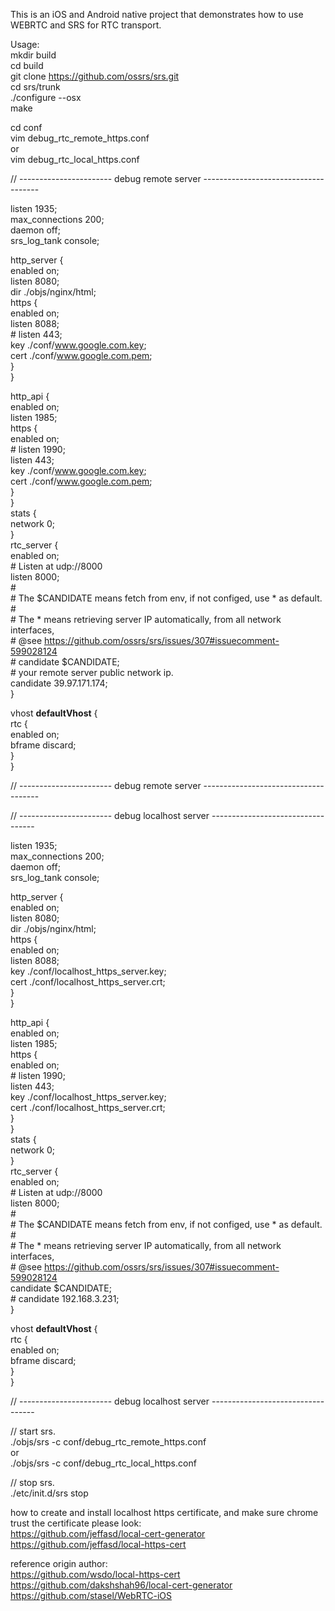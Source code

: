 This is an iOS and Android native project that demonstrates how to use WEBRTC and SRS for RTC transport.  

Usage:  
mkdir build  
cd build  
git clone https://github.com/ossrs/srs.git  
cd srs/trunk  
./configure --osx  
make  

cd conf  
vim debug_rtc_remote_https.conf  
or  
vim debug_rtc_local_https.conf  

// ----------------------- debug remote server -------------------------------------  

listen              1935;  
max_connections     200;  
daemon              off;  
srs_log_tank        console;  

http_server {  
    enabled         on;  
    listen          8080;  
    dir             ./objs/nginx/html;  
    https {  
        enabled on;  
        listen 8088;  
        # listen 443;  
        key ./conf/www.google.com.key;  
        cert ./conf/www.google.com.pem;  
    }  
}  

http_api {  
    enabled         on;  
    listen          1985;  
    https {  
        enabled on;  
        # listen 1990;  
        listen 443;  
        key ./conf/www.google.com.key;  
        cert ./conf/www.google.com.pem;  
    }  
}  
stats {  
    network         0;  
}  
rtc_server {  
    enabled         on;  
    # Listen at udp://8000  
    listen          8000;  
    #  
    # The $CANDIDATE means fetch from env, if not configed, use * as default.  
    #  
    # The * means retrieving server IP automatically, from all network interfaces,  
    # @see https://github.com/ossrs/srs/issues/307#issuecomment-599028124  
    # candidate       $CANDIDATE;  
    # your remote server public network ip.  
    candidate       39.97.171.174;  
}  

vhost __defaultVhost__ {  
    rtc {  
        enabled     on;  
        bframe      discard;  
    }  
}  

// ----------------------- debug remote server -------------------------------------  

// ----------------------- debug localhost server ----------------------------------  

listen              1935;  
max_connections     200;  
daemon              off;  
srs_log_tank        console;  

http_server {  
    enabled         on;  
    listen          8080;  
    dir             ./objs/nginx/html;  
    https {  
        enabled on;  
        listen 8088;  
        key ./conf/localhost_https_server.key;  
        cert ./conf/localhost_https_server.crt;  
    }  
}  

http_api {  
    enabled         on;  
    listen          1985;  
    https {  
        enabled on;  
        # listen 1990;  
        listen 443;  
        key ./conf/localhost_https_server.key;  
        cert ./conf/localhost_https_server.crt;  
    }  
}  
stats {  
    network         0;  
}  
rtc_server {  
    enabled         on;  
    # Listen at udp://8000  
    listen          8000;  
    #  
    # The $CANDIDATE means fetch from env, if not configed, use * as default.  
    #  
    # The * means retrieving server IP automatically, from all network interfaces,  
    # @see https://github.com/ossrs/srs/issues/307#issuecomment-599028124  
    candidate       $CANDIDATE;  
    # candidate       192.168.3.231;  
}  

vhost __defaultVhost__ {  
    rtc {  
        enabled     on;  
        bframe      discard;  
    }  
}  


// ----------------------- debug localhost server ----------------------------------  

// start srs.  
./objs/srs -c conf/debug_rtc_remote_https.conf   
or  
./objs/srs -c conf/debug_rtc_local_https.conf   

// stop srs.  
./etc/init.d/srs stop  

how to create and install localhost https certificate, and make sure chrome trust the certificate please look:  
https://github.com/jeffasd/local-cert-generator  
https://github.com/jeffasd/local-https-cert  

reference origin author:  
https://github.com/wsdo/local-https-cert  
https://github.com/dakshshah96/local-cert-generator  
https://github.com/stasel/WebRTC-iOS  



